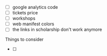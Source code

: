 - [ ] google analytics code
- [ ] tickets price
- [ ] workshops
- [ ] web manifest colors
- [ ] the links in scholarship don't work anymore

Things to consider

- [ ]
